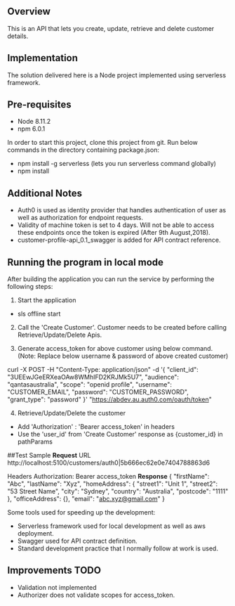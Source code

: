## Overview
This is an API that lets you create, update, retrieve and delete customer details.

## Implementation
The solution delivered here is a Node project implemented using serverless framework.


## Pre-requisites
- Node 8.11.2
- npm 6.0.1

In order to start this project, clone this project from git. Run below commands in the directory containing package.json:
- npm install -g serverless (lets you run serverless command globally)
- npm install

## Additional Notes
- Auth0 is used as identity provider that handles authentication of user as well as authorization for endpoint requests.
- Validity of machine token is set to 4 days. Will not be able to access these endpoints once the token is expired (After 9th August,2018).
- customer-profile-api_0.1_swagger is added for API contract reference.

## Running the program in local mode
After building the application you can run the service by performing the following steps:

1. Start the application
 - sls offline start

2) Call the 'Create Customer'. Customer needs to be created before calling Retrieve/Update/Delete Apis.

3) Generate access_token for above customer using below command. (Note: Replace below username & password of above created customer)

curl -X POST -H "Content-Type: application/json" -d '{
  "client_id": "3UEEwJGeERXeaOAw8WMhIFD2KRJMk5U7",
  "audience": "qantasaustralia",
  "scope": "openid profile",
  "username": "CUSTOMER_EMAIL",
  "password": "CUSTOMER_PASSWORD",
  "grant_type": "password"
}' "https://abdev.au.auth0.com/oauth/token"


4) Retrieve/Update/Delete the customer
 - Add 'Authorization' : 'Bearer access_token' in headers
 - Use the 'user_id' from 'Create Customer' response as {customer_id} in pathParams

##Test Sample
**Request**
URL
http://localhost:5100/customers/auth0|5b666ec62e0e7404788863d6

Headers
Authorization: Bearer access_token
**Response**
{
    "firstName": "Abc",
    "lastName": "Xyz",
    "homeAddress": {
        "street1": "Unit 1",
        "street2": "53 Street Name",
        "city": "Sydney",
        "country": "Australia",
        "postcode": "1111"
    },
    "officeAddress": {},
    "email": "abc.xyz@gmail.com"
}

Some tools used for speeding up the development:
- Serverless framework used for local development as well as aws deployment.
- Swagger used for API contract definition.
- Standard development practice that I normally follow at work is used.

## Improvements TODO
- Validation not implemented
- Authorizer does not validate scopes for access_token.